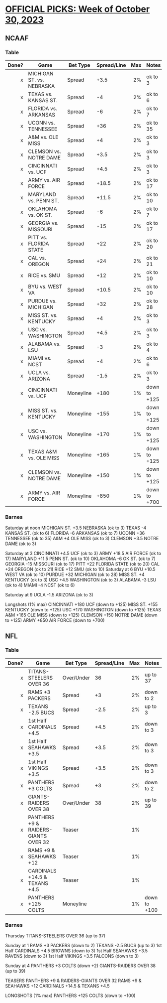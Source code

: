 # [OFFICIAL PICKS: Week of October 30, 2023](https://locals.com/feed/24414/sportspicks/4801505/official-picks-week-of-october-30-2023)

## NCAAF

### Table

| Done? | Game                      | Bet Type  | Spread/Line |  Max | Notes        |
| ----: | ------------------------- | --------- | ----------- | ---: | ------------ |
|     x | MICHIGAN ST. vs. NEBRASKA | Spread    | +3.5        |   2% | ok to 3      |
|     x | TEXAS vs. KANSAS ST.      | Spread    | -4          |   2% | ok to 6      |
|     x | FLORIDA vs. ARKANSAS      | Spread    | -6          |   2% | ok to 7      |
|     x | UCONN vs. TENNESSEE       | Spread    | +36         |   2% | ok to 35     |
|     x | A&M vs. OLE MISS          | Spread    | +4          |   2% | ok to 3      |
|     x | CLEMSON vs. NOTRE DAME    | Spread    | +3.5        |   2% | ok to 3      |
|     x | CINCINNATI vs. UCF        | Spread    | +4.5        |   2% | ok to 3      |
|     x | ARMY vs. AIR FORCE        | Spread    | +18.5       |   2% | ok to 17     |
|     x | MARYLAND vs. PENN ST.     | Spread    | +11.5       |   2% | ok to 10     |
|     x | OKLAHOMA vs. OK ST.       | Spread    | -6          |   2% | ok to 7      |
|     x | GEORGIA vs. MISSOURI      | Spread    | -15         |   2% | ok to 17     |
|     x | PITT vs. FLORIDA STATE    | Spread    | +22         |   2% | ok to 20     |
|     x | CAL vs. OREGON            | Spread    | +24         |   2% | ok to 21     |
|     x | RICE vs. SMU              | Spread    | +12         |   2% | ok to 10     |
|     x | BYU vs. WEST VA           | Spread    | +10.5       |   2% | ok to 10     |
|     x | PURDUE vs. MICHIGAN       | Spread    | +32         |   2% | ok to 28     |
|     x | MISS ST. vs. KENTUCKY     | Spread    | +4          |   2% | ok to 3      |
|     x | USC vs. WASHINGTON        | Spread    | +4.5        |   2% | ok to 3      |
|     x | ALABAMA vs. LSU           | Spread    | -3          |   2% | ok to 4      |
|     x | MIAMI vs. NCST            | Spread    | -4          |   2% | ok to 6      |
|     x | UCLA vs. ARIZONA          | Spread    | -1.5        |   2% | ok to 3      |
|     x | CINCINNATI vs. UCF        | Moneyline | +180        |   1% | down to +125 |
|     x | MISS ST. vs. KENTUCKY     | Moneyline | +155        |   1% | down to +125 |
|     x | USC vs. WASHINGTON        | Moneyline | +170        |   1% | down to +125 |
|     x | TEXAS A&M vs. OLE MISS    | Moneyline | +165        |   1% | down to +125 |
|     x | CLEMSON vs. NOTRE DAME    | Moneyline | +150        |   1% | down to +125 |
|     x | ARMY vs. AIR FORCE        | Moneyline | +850        |   1% | down to +700 |

### Barnes

Saturday at noon
MICHIGAN ST. +3.5 NEBRASKA (ok to 3)
TEXAS -4 KANSAS ST. (ok to 6)
FLORIDA -6 ARKANSAS (ok to 7)
UCONN +36 TENNESSEE (ok to 35)
A&M +4 OLE MISS (ok to 3)
CLEMSON +3.5 NOTRE DAME (ok to 3)

Saturday at 3
CINCINNATI +4.5 UCF (ok to 3)
ARMY +18.5 AIR FORCE (ok to 17)
MARYLAND +11.5 PENN ST. (ok to 10)
OKLAHOMA -6 OK ST. (ok to 7)
GEORGIA -15 MISSOURI (ok to 17)
PITT +22 FLORIDA STATE (ok to 20)
CAL +24 OREGON (ok to 21)
RICE +12 SMU (ok to 10)
Saturday at 6
BYU +10.5 WEST VA (ok to 10)
PURDUE +32 MICHIGAN (ok to 28)
MISS ST. +4 KENTUCKY (ok to 3)
USC +4.5 WASHINGTON (ok to 3)
ALABAMA -3 LSU (ok to 4)
MIAMI -4 NCST (ok to 6)

Saturday at 9
UCLA -1.5 ARIZONA (ok to 3)

Longshots (1% max)
CINCINNATI +180 UCF (down to +125)
MISS ST. +155 KENTUCKY (down to +125)
USC +170 WASHINGTON (down to +125)
TEXAS A&M +165 OLE MISS (down to +125)
CLEMSON +150 NOTRE DAME (down to +125)
ARMY +850 AIR FORCE (down to +700)

## NFL

### Table

| Done? | Game                                 | Bet Type   | Spread/Line |  Max | Notes        |
| ----: | ------------------------------------ | ---------- | ----------- | ---: | ------------ |
|     x | TITANS-STEELERS OVER 36              | Over/Under | 36          |   2% | up to 37     |
|     x | RAMS +3 PACKERS                      | Spread     | +3          |   2% | down to 2    |
|     x | TEXANS -2.5 BUCS                     | Spread     | -2.5        |   2% | up to 3      |
|     x | 1st Half CARDINALS +4.5              | Spread     | +4.5        |   2% | down to 3    |
|     x | 1st Half SEAHAWKS +3.5               | Spread     | +3.5        |   2% | down to 3    |
|     x | 1st Half VIKINGS +3.5                | Spread     | +3.5        |   2% | down to 3    |
|     x | PANTHERS +3 COLTS                    | Spread     | +3          |   2% | down to 2    |
|     x | GIANTS-RAIDERS OVER 38               | Over/Under | 38          |   2% | up to 39     |
|     x | PANTHERS +9 & RAIDERS-GIANTS OVER 32 | Teaser     |             |   1% |              |
|     x | RAMS +9 & SEAHAWKS +12               | Teaser     |             |   1% |              |
|     x | CARDINALS +14.5 & TEXANS +4.5        | Teaser     |             |   1% |              |
|     x | PANTHERS +125 COLTS                  | Moneyline  |             |   1% | down to +100 |


### Barnes

Thursday
TITANS-STEELERS OVER 36 (up to 37)

Sunday at 1
RAMS +3 PACKERS (down to 2)
TEXANS -2.5 BUCS (up to 3)
1st Half CARDINALS +4.5 BROWNS (down to 3)
1st Half SEAHAWKS +3.5 RAVENS (down to 3)
1st Half VIKINGS +3.5 FALCONS (down to 3)

Sunday at 4
PANTHERS +3 COLTS (down +2)
GIANTS-RAIDERS OVER 38 (up to 39)

TEASERS
PANTHERS +9 & RAIDERS-GIANTS OVER 32
RAMS +9 & SEAHAWKS +12
CARDINALS +14.5 & TEXANS +4.5

LONGSHOTS (1% max)
PANTHERS +125 COLTS (down to +100)
